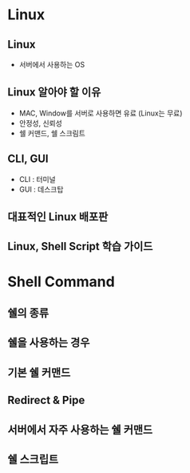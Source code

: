 # Linux
## Linux
* 서버에서 사용하는 OS

## Linux 알아야 할 이유
* MAC, Window를 서버로 사용하면 유료 (Linux는 무료)
* 안정성, 신뢰성
* 쉘 커맨드, 쉘 스크림트

## CLI, GUI
* CLI : 터미널
* GUI : 데스크탑

## 대표적인 Linux 배포판

## Linux, Shell Script 학습 가이드


# Shell Command

## 쉘의 종류

## 쉘을 사용하는 경우

## 기본 쉘 커맨드

## Redirect & Pipe

## 서버에서 자주 사용하는 쉘 커맨드

## 쉘 스크립트
